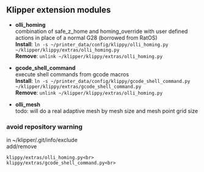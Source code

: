 ## Klipper extension modules

- __olli_homing__<br>
combination of safe_z_home and homing_override with user defined actions in place of a normal G28 (borrowed from RatOS)<br>
__Install__: `ln -s ~/printer_data/config/klippy/olli_homing.py ~/klipper/klippy/extras/olli_homing.py`<br>
__Remove__: `unlink ~/klipper/klippy/extras/olli_homing.py`<br>

- __gcode_shell_command__<br>
execute shell commands from gcode macros<br>
__Install__: `ln -s ~/printer_data/config/klippy/gcode_shell_command.py ~/klipper/klippy/extras/gcode_shell_command.py`<br>
__Remove__: `unlink ~/klipper/klippy/extras/olli_homing.py`<br>

- __olli_mesh__<br>
todo: will do a real adaptive mesh by mesh size and mesh point grid size

### avoid repository warning

in ~/klipper/.git/info/exclude<br>
add/remove
```
klippy/extras/olli_homing.py<br>
klippy/extras/gcode_shell_command.py<br>
```